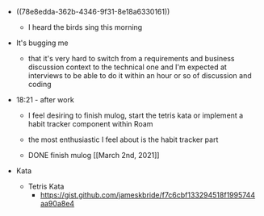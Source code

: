 - ((78e8edda-362b-4346-9f31-8e18a6330161))
	 - I heard the birds sing this morning

- It's bugging me
	 - that it's very hard to switch from a requirements and business discussion context to the technical one and I'm expected at interviews to be able to do it within an hour or so of discussion and coding

- 18:21 - after work
	 - I feel desiring to finish mulog, start the tetris kata or implement a habit tracker component within Roam

	 - the most enthusiastic I feel about is the habit tracker part

	 - DONE finish mulog [[March 2nd, 2021]]

- Kata
	 - Tetris Kata
		 - https://gist.github.com/jameskbride/f7c6cbf133294518f1995744aa90a8e4
